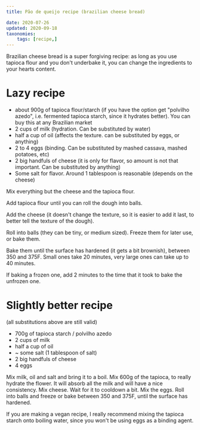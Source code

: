 ```yaml
---
title: Pão de queijo recipe (brazilian cheese bread)

date: 2020-07-26
updated: 2020-09-18
taxonomies:
    tags: [recipe,]
---
```


Brazilian cheese bread is a super forgiving recipe: as long as you use tapioca flour and you don't underbake it, you can change the ingredients to your hearts content.


# Lazy recipe

-   about 900g of tapioca flour/starch (if you have the option get "polvilho azedo", i.e. fermented tapioca starch, since it hydrates better). You can buy this at any Brazilian market
-   2 cups of milk (hydration. Can be substituted by water)
-   half a cup of oil (affects the texture. can be substituted by eggs, or anything)
-   2 to 4 eggs (binding. Can be substituted by mashed cassava, mashed potatoes, etc)
-   2 big handfuls of cheese (it is only for flavor, so amount is not that important. Can be substituted by anything)
-   Some salt for flavor. Around 1 tablespoon is reasonable (depends on the cheese)

Mix everything but the cheese and the tapioca flour.

Add tapioca flour until you can roll the dough into balls.

Add the cheese (it doesn't change the texture, so it is easier to add it last, to better tell the texture of the dough).

Roll into balls (they can be tiny, or medium sized). Freeze them for later use, or bake them.

Bake them until the surface has hardened (it gets a bit brownish), between 350 and 375F. Small ones take 20 minutes, very large ones can take up to 40 minutes.

If baking a frozen one, add 2 minutes to the time that it took to bake the unfrozen one.


# Slightly better recipe

(all substitutions above are still valid)

-   700g of tapioca starch / polvilho azedo
-   2 cups of milk
-   half a cup of oil
-   ~ some salt (1 tablespoon of salt)
-   2 big handfuls of cheese
-   4 eggs

Mix milk, oil and salt and bring it to a boil. Mix 600g of the tapioca, to really hydrate the flower. It will absorb all the milk and will have a nice consistency. Mix cheese. Wait for it to cooldown a bit. Mix the eggs. Roll into balls and freeze or bake  between 350 and 375F, until the surface has hardened.

If you are making a vegan recipe, I really recommend mixing the tapioca starch onto boiling water, since you won't be using eggs as a binding agent.

